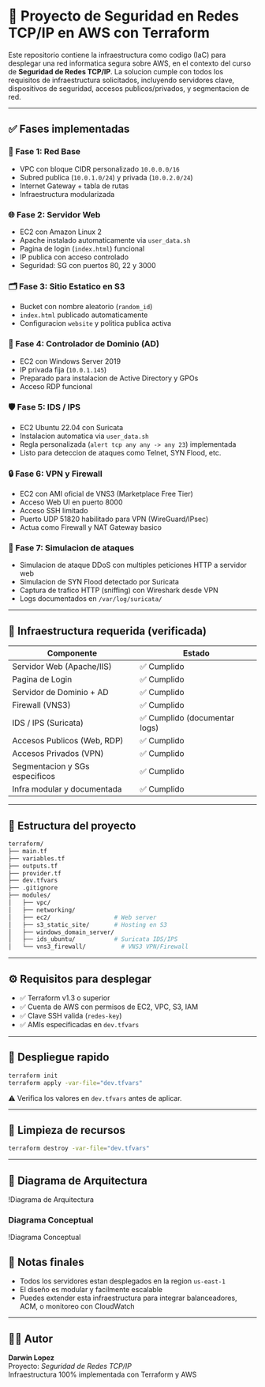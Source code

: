 
# 🔐 Proyecto de Seguridad en Redes TCP/IP en AWS con Terraform

Este repositorio contiene la infraestructura como codigo (IaC) para desplegar una red informatica segura sobre AWS, en el contexto del curso de **Seguridad de Redes TCP/IP**. La solucion cumple con todos los requisitos de infraestructura solicitados, incluyendo servidores clave, dispositivos de seguridad, accesos publicos/privados, y segmentacion de red.

---

## ✅ Fases implementadas

### 🧱 Fase 1: Red Base
- VPC con bloque CIDR personalizado `10.0.0.0/16`
- Subred publica (`10.0.1.0/24`) y privada (`10.0.2.0/24`)
- Internet Gateway + tabla de rutas
- Infraestructura modularizada

### 🌐 Fase 2: Servidor Web
- EC2 con Amazon Linux 2
- Apache instalado automaticamente via `user_data.sh`
- Pagina de login (`index.html`) funcional
- IP publica con acceso controlado
- Seguridad: SG con puertos 80, 22 y 3000

### 🗂️ Fase 3: Sitio Estatico en S3
- Bucket con nombre aleatorio (`random_id`)
- `index.html` publicado automaticamente
- Configuracion `website` y politica publica activa

### 🏢 Fase 4: Controlador de Dominio (AD)
- EC2 con Windows Server 2019
- IP privada fija (`10.0.1.145`)
- Preparado para instalacion de Active Directory y GPOs
- Acceso RDP funcional

### 🛡️ Fase 5: IDS / IPS
- EC2 Ubuntu 22.04 con Suricata
- Instalacion automatica via `user_data.sh`
- Regla personalizada (`alert tcp any any -> any 23`) implementada
- Listo para deteccion de ataques como Telnet, SYN Flood, etc.

### 🔒 Fase 6: VPN y Firewall
- EC2 con AMI oficial de VNS3 (Marketplace Free Tier)
- Acceso Web UI en puerto 8000
- Acceso SSH limitado
- Puerto UDP 51820 habilitado para VPN (WireGuard/IPsec)
- Actua como Firewall y NAT Gateway basico

### 🧪 Fase 7: Simulacion de ataques
- Simulacion de ataque DDoS con multiples peticiones HTTP a servidor web
- Simulacion de SYN Flood detectado por Suricata
- Captura de trafico HTTP (sniffing) con Wireshark desde VPN
- Logs documentados en `/var/log/suricata/`

---

## 🧩 Infraestructura requerida (verificada)

| Componente                       | Estado    |
|----------------------------------|-----------|
| Servidor Web (Apache/IIS)        | ✅ Cumplido |
| Pagina de Login                  | ✅ Cumplido |
| Servidor de Dominio + AD         | ✅ Cumplido |
| Firewall (VNS3)                  | ✅ Cumplido |
| IDS / IPS (Suricata)             | ✅ Cumplido (documentar logs) |
| Accesos Publicos (Web, RDP)      | ✅ Cumplido |
| Accesos Privados (VPN)           | ✅ Cumplido |
| Segmentacion y SGs especificos   | ✅ Cumplido |
| Infra modular y documentada      | ✅ Cumplido |

---

## 📁 Estructura del proyecto

```bash
terraform/
├── main.tf
├── variables.tf
├── outputs.tf
├── provider.tf
├── dev.tfvars
├── .gitignore
├── modules/
│   ├── vpc/
│   ├── networking/
│   ├── ec2/                  # Web server
│   ├── s3_static_site/       # Hosting en S3
│   ├── windows_domain_server/
│   ├── ids_ubuntu/           # Suricata IDS/IPS
│   └── vns3_firewall/          # VNS3 VPN/Firewall
```

---

## ⚙ Requisitos para desplegar

- ✅ Terraform v1.3 o superior
- ✅ Cuenta de AWS con permisos de EC2, VPC, S3, IAM
- ✅ Clave SSH valida (`redes-key`)
- ✅ AMIs especificadas en `dev.tfvars`

---

## 🚀 Despliegue rapido

```bash
terraform init
terraform apply -var-file="dev.tfvars"
```

⚠️ Verifica los valores en `dev.tfvars` antes de aplicar.

---

## 🧹 Limpieza de recursos

```bash
terraform destroy -var-file="dev.tfvars"
```

---

## 🚀 Diagrama de Arquitectura

!Diagrama de Arquitectura

### Diagrama Conceptual

!Diagrama Conceptual


## 🧠 Notas finales

- Todos los servidores estan desplegados en la region `us-east-1`
- El diseño es modular y facilmente escalable
- Puedes extender esta infraestructura para integrar balanceadores, ACM, o monitoreo con CloudWatch

---

## 👨‍💻 Autor

**Darwin Lopez**  
Proyecto: *Seguridad de Redes TCP/IP*  
Infraestructura 100% implementada con Terraform y AWS  
